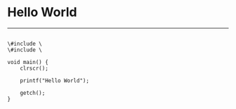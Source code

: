 # Hello World

---

<pre><code language='c'>
\#include \<stdio.h\>
\#include \<conio.h\>

void main() {
    clrscr();
 
    printf("Hello World");

    getch();
}
</code></pre>